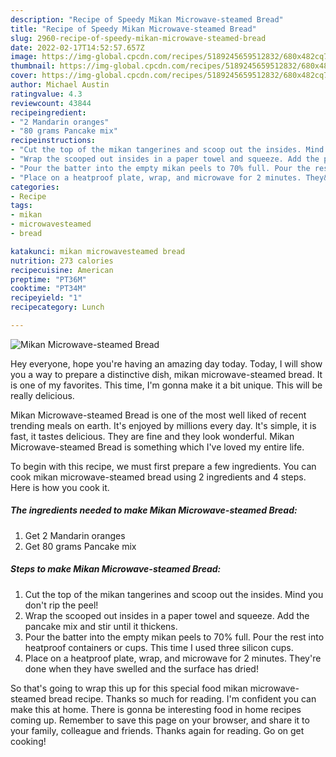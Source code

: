 ```yaml
---
description: "Recipe of Speedy Mikan Microwave-steamed Bread"
title: "Recipe of Speedy Mikan Microwave-steamed Bread"
slug: 2960-recipe-of-speedy-mikan-microwave-steamed-bread
date: 2022-02-17T14:52:57.657Z
image: https://img-global.cpcdn.com/recipes/5189245659512832/680x482cq70/mikan-microwave-steamed-bread-recipe-main-photo.jpg
thumbnail: https://img-global.cpcdn.com/recipes/5189245659512832/680x482cq70/mikan-microwave-steamed-bread-recipe-main-photo.jpg
cover: https://img-global.cpcdn.com/recipes/5189245659512832/680x482cq70/mikan-microwave-steamed-bread-recipe-main-photo.jpg
author: Michael Austin
ratingvalue: 4.3
reviewcount: 43844
recipeingredient:
- "2 Mandarin oranges"
- "80 grams Pancake mix"
recipeinstructions:
- "Cut the top of the mikan tangerines and scoop out the insides. Mind you don&#39;t rip the peel!"
- "Wrap the scooped out insides in a paper towel and squeeze. Add the pancake mix and stir until it thickens."
- "Pour the batter into the empty mikan peels to 70% full. Pour the rest into heatproof containers or cups. This time I used three silicon cups."
- "Place on a heatproof plate, wrap, and microwave for 2 minutes. They&#39;re done when they have swelled and the surface has dried!"
categories:
- Recipe
tags:
- mikan
- microwavesteamed
- bread

katakunci: mikan microwavesteamed bread 
nutrition: 273 calories
recipecuisine: American
preptime: "PT36M"
cooktime: "PT34M"
recipeyield: "1"
recipecategory: Lunch

---
```



![Mikan Microwave-steamed Bread](https://img-global.cpcdn.com/recipes/5189245659512832/680x482cq70/mikan-microwave-steamed-bread-recipe-main-photo.jpg)

Hey everyone, hope you're having an amazing day today. Today, I will show you a way to prepare a distinctive dish, mikan microwave-steamed bread. It is one of my favorites. This time, I'm gonna make it a bit unique. This will be really delicious.

Mikan Microwave-steamed Bread is one of the most well liked of recent trending meals on earth. It's enjoyed by millions every day. It's simple, it is fast, it tastes delicious. They are fine and they look wonderful. Mikan Microwave-steamed Bread is something which I've loved my entire life.




To begin with this recipe, we must first prepare a few ingredients. You can cook mikan microwave-steamed bread using 2 ingredients and 4 steps. Here is how you cook it.

<!--inarticleads1-->

##### The ingredients needed to make Mikan Microwave-steamed Bread:

1. Get 2 Mandarin oranges
1. Get 80 grams Pancake mix




<!--inarticleads2-->

##### Steps to make Mikan Microwave-steamed Bread:

1. Cut the top of the mikan tangerines and scoop out the insides. Mind you don&#39;t rip the peel!
1. Wrap the scooped out insides in a paper towel and squeeze. Add the pancake mix and stir until it thickens.
1. Pour the batter into the empty mikan peels to 70% full. Pour the rest into heatproof containers or cups. This time I used three silicon cups.
1. Place on a heatproof plate, wrap, and microwave for 2 minutes. They&#39;re done when they have swelled and the surface has dried!




So that's going to wrap this up for this special food mikan microwave-steamed bread recipe. Thanks so much for reading. I'm confident you can make this at home. There is gonna be interesting food in home recipes coming up. Remember to save this page on your browser, and share it to your family, colleague and friends. Thanks again for reading. Go on get cooking!
